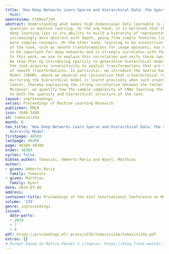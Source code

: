 ```yaml
---
title: 'How Deep Networks Learn Sparse and Hierarchical Data: the Sparse Random Hierarchy
  Model'
openreview: CtEWswTjUd
abstract: Understanding what makes high-dimensional data learnable is a fundamental
  question in machine learning. On the one hand, it is believed that the success of
  deep learning lies in its ability to build a hierarchy of representations that become
  increasingly more abstract with depth, going from simple features like edges to
  more complex concepts. On the other hand, learning to be insensitive to invariances
  of the task, such as smooth transformations for image datasets, has been argued
  to be important for deep networks and it strongly correlates with their performance.
  In this work, we aim to explain this correlation and unify these two viewpoints.
  We show that by introducing sparsity to generative hierarchical models of data,
  the task acquires insensitivity to spatial transformations that are discrete versions
  of smooth transformations. In particular, we introduce the Sparse Random Hierarchy
  Model (SRHM), where we observe and rationalize that a hierarchical representation
  mirroring the hierarchical model is learnt precisely when such insensitivity is
  learnt, thereby explaining the strong correlation between the latter and performance.
  Moreover, we quantify how the sample complexity of CNNs learning the SRHM depends
  on both the sparsity and hierarchical structure of the task.
layout: inproceedings
series: Proceedings of Machine Learning Research
publisher: PMLR
issn: 2640-3498
id: tomasini24a
month: 0
tex_title: 'How Deep Networks Learn Sparse and Hierarchical Data: the Sparse Random
  Hierarchy Model'
firstpage: 48369
lastpage: 48389
page: 48369-48389
order: 48369
cycles: false
bibtex_author: Tomasini, Umberto Maria and Wyart, Matthieu
author:
- given: Umberto Maria
  family: Tomasini
- given: Matthieu
  family: Wyart
date: 2024-07-08
address:
container-title: Proceedings of the 41st International Conference on Machine Learning
volume: '235'
genre: inproceedings
issued:
  date-parts:
  - 2024
  - 7
  - 8
pdf: https://proceedings.mlr.press/v235/tomasini24a/tomasini24a.pdf
extras: []
# Format based on Martin Fenner's citeproc: https://blog.front-matter.io/posts/citeproc-yaml-for-bibliographies/
---
```

